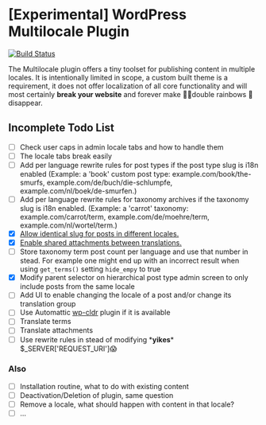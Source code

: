 [Experimental] WordPress Multilocale Plugin
===========================================

[![Build Status](https://travis-ci.org/barryceelen/wp-multilocale.svg?branch=master)](https://travis-ci.org/barryceelen/wp-multilocale)

The Multilocale plugin offers a tiny toolset for publishing content in multiple locales. It is intentionally limited in scope, a custom built theme is a requirement, it does not offer localization of all core functionality and will most certainly **break your website** and forever make 🌈🌈double rainbows 🚫disappear.

## Incomplete Todo List

- [ ] Check user caps in admin locale tabs and how to handle them
- [ ] The locale tabs break easily
- [ ] Add per language rewrite rules for post types if the post type slug is i18n enabled
  (Example: a 'book' custom post type: example.com/book/the-smurfs, example.com/de/buch/die-schlumpfe, example.com/nl/boek/de-smurfen.)
- [ ] Add per language rewrite rules for taxonomy archives if the taxonomy slug is i18n enabled. (Example: a 'carrot' taxonomy:
  example.com/carrot/term, example.com/de/moehre/term, example.com/nl/wortel/term.)
- [x] [Allow identical slug for posts in different locales.](https://github.com/barryceelen/wp-multilocale-duplicate-slug)
- [x] [Enable shared attachments between translations.](https://github.com/barryceelen/wp-multilocale/commit/1cd45dac3c248ebe8c3b7c44cf2bfc291537bc58)
- [ ] Store taxonomy term post count per language and use that number in stead. For example one might end up with an incorrect result when using `get_terms()` setting `hide_empy` to true
- [x] Modify parent selector on hierarchical post type admin screen to only include posts from the same locale
- [ ] Add UI to enable changing the locale of a post and/or change its translation group
- [ ] Use Automattic [wp-cldr](https://github.com/Automattic/wp-cldr) plugin if it is available
- [ ] Translate terms
- [ ] Translate attachments
- [ ] Use rewrite rules in stead of modifying \***yikes**\* $_SERVER['REQUEST_URI']😱

### Also

- [ ] Installation routine, what to do with existing content
- [ ] Deactivation/Deletion of plugin, same question
- [ ] Remove a locale, what should happen with content in that locale?
- [ ] ...
